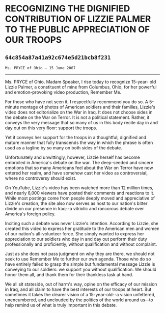 # RECOGNIZING THE DIGNIFIED CONTRIBUTION OF LIZZIE PALMER TO THE PUBLIC  APPRECIATION OF OUR TROOPS
## `64c854a87a41a92c674e5d21bcb8f231`
`Ms. PRYCE of Ohio — 15 June 2007`

---


Ms. PRYCE of Ohio. Madam Speaker, I rise today to recognize 15-year-
old Lizzie Palmer, a constituent of mine from Columbus, Ohio, for her 
powerful and emotion-provoking video production, Remember Me.

For those who have not seen it, I respectfully recommend you do so. A 
5-minute montage of photos of American soldiers and their families, 
Lizzie's video does not editorialize on the War in Iraq. It does not 
choose sides in the debate on the War on Terror. It is not a political 
statement. Rather, it conveys the very message that so many of us in 
this body recite day in and day out on this very floor: support the 
troops.

Yet it conveys her support for the troops in a thoughtful, dignified 
and mature manner that fully transcends the way in which the phrase is 
often used as a tagline by so many on both sides of the debate.

Unfortunately and unwittingly, however, Lizzie herself has become 
embroiled in America's debate on the war. The deep-seeded and sincere 
emotions that so many Americans feel about the War on Terror have now 
entered her realm, and have somehow cast her video as controversial, 
where no controversy should exist.

On YouTube, Lizzie's video has been watched more than 12 million 
times, and nearly 6,000 viewers have posted their comments and 
reactions to it. While most postings come from people deeply moved and 
appreciative of Lizzie's creation, the site also now serves as host to 
our nation's bitter divide on our presence in Iraq--a vitriolic and 
rancorous debate over America's foreign policy.

Inciting such a debate was never Lizzie's intention. According to 
Lizzie, she created this video to express her gratitude to the American 
men and women of our nation's all-volunteer force. She simply wanted to 
express her appreciation to our soldiers who day in and day out perform 
their duty professionally and proficiently, without qualification and 
without complaint.

Just as she does not pass judgment on why they are there, we should 
not seek to use Remember Me to further our own agenda. Those who do so 
have entirely failed to grasp the simple but fundamental message Lizzie 
is conveying to our soldiers: we support you without qualification. We 
should honor them all, and thank them for their thankless task at hand.

We all sit stateside, out of harm's way, opine on the efficacy of our 
mission in Iraq, and all claim to have the best interests of our troops 
at heart. But sometimes it takes the clearer vision of a 15-year-old--a 
vision unfettered, unencumbered, and unclouded by the politics of the 
world around us--to help remind us of what is truly important in this 
debate.



